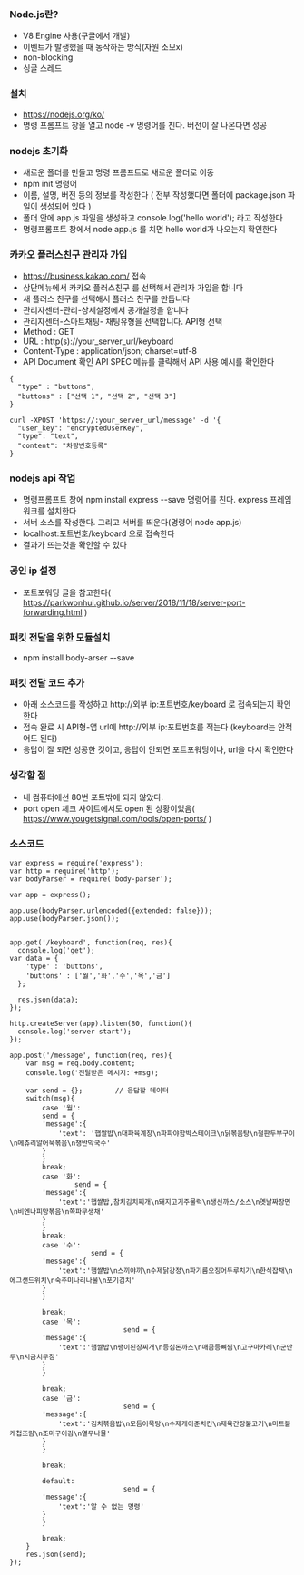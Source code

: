 ### Node.js란?
- V8 Engine 사용(구글에서 개발)
- 이벤트가 발생했을 때 동작하는 방식(자원 소모x)
- non-blocking
- 싱글 스레드

### 설치
- https://nodejs.org/ko/
- 명령 프롬프트 창을 열고 node -v 명령어를 친다. 버전이 잘 나온다면 성공

### nodejs 초기화
- 새로운 폴더를 만들고 명령 프롬프트로 새로운 폴더로 이동
- npm init 명령어
- 이름, 설명, 버전 등의 정보를 작성한다 ( 전부 작성했다면 폴더에 package.json 파일이 생성되어 있다 )
- 폴더 안에 app.js 파일을 생성하고 console.log('hello world'); 라고 작성한다
- 명령프롬프트 창에서 node app.js 를 치면 hello world가 나오는지 확인한다


### 카카오 플러스친구 관리자 가입
- https://business.kakao.com/ 접속
- 상단메뉴에서 카카오 플러스친구 를 선택해서 관리자 가입을 합니다
- 새 플러스 친구를 선택해서 플러스 친구를 만듭니다
- 관리자센터-관리-상세설정에서 공개설정을 합니다
- 관리자센터-스마트채팅- 채팅유형을 선택합니다. API형 선택
- Method : GET
- URL : http(s)://your_server_url/keyboard
- Content-Type : application/json; charset=utf-8
- API Document 확인 API SPEC 메뉴를 클릭해서 API 사용 예시를 확인한다

~~~
{
  "type" : "buttons",
  "buttons" : ["선택 1", "선택 2", "선택 3"]
}

curl -XPOST 'https://:your_server_url/message' -d '{
  "user_key": "encryptedUserKey",
  "type": "text",
  "content": "차량번호등록"
}
~~~

### nodejs api 작업
- 명령프롬프트 창에 npm install express --save 명령어를 친다. express 프레임워크를 설치한다
- 서버 소스를 작성한다. 그리고 서버를 띄운다(명령어 node app.js)
- localhost:포트번호/keyboard 으로 접속한다
- 결과가 뜨는것을 확인할 수 있다 

### 공인 ip 설정
- 포트포워딩 글을 참고한다( https://parkwonhui.github.io/server/2018/11/18/server-port-forwarding.html )

### 패킷 전달을 위한 모듈설치
- npm install body-arser --save

### 패킷 전달 코드 추가
- 아래 소스코드를 작성하고 http://외부 ip:포트번호/keyboard 로 접속되는지 확인한다
- 접속 완료 시 API형-앱 url에 http://외부 ip:포트번호를 적는다 (keyboard는 안적어도 된다)
- 응답이 잘 되면 성공한 것이고, 응답이 안되면 포트포워딩이나, url을 다시 확인한다

### 생각할 점
- 내 컴퓨터에선 80번 포트밖에 되지 않았다.
- port open 체크 사이트에서도 open 된 상황이었음( https://www.yougetsignal.com/tools/open-ports/ )

### 소스코드

~~~
var express = require('express');
var http = require('http');
var bodyParser = require('body-parser');

var app = express();

app.use(bodyParser.urlencoded({extended: false}));
app.use(bodyParser.json());


app.get('/keyboard', function(req, res){
  console.log('get');
var data = {
    'type' : 'buttons',
    'buttons' : ['월','화','수','목','금']
  };

  res.json(data);
});

http.createServer(app).listen(80, function(){
  console.log('server start');
});

app.post('/message', function(req, res){
    var msg = req.body.content;
    console.log('전달받은 메시지:'+msg);
    
    var send = {};        // 응답할 데이터
    switch(msg){
        case '월':
        send = {
        'message':{
            'text': '햅쌀밥\n대파육계장\n파파야함박스테이크\n닭볶음탕\n철판두부구이\n메츄리알어묵볶음\n쟁반막국수'
        }
        }
        break;
        case '화':
                send = {
        'message':{
            'text':'햅쌀밥,참치김치찌개\n돼지고기주물럭\n생선까스/소스\n옛날짜장면\n비엔나피망볶음\n쪽파무생채'
        }    
        }    
        break;
        case '수':
                    send = {
        'message':{
            'text':'햄쌀밥\n스끼야끼\n수제닭강정\n파기름오징어두루치기\n한식잡채\n에그샌드위치\n숙주미나리나물\n포기김치'
        }    
        }    
    
        break;
        case '목':
                            send = {
        'message':{
            'text':'햄쌀밥\n팽이된장찌개\n등심돈까스\n매콤등뼈찜\n고구마카레\n군만두\n시금치무침'
        }    
        }    

        break;
        case '금':
                            send = {
        'message':{
            'text':'김치볶음밥\n모듬어묵탕\n수제케이준치킨\n제육간장불고기\n미트볼케첩조림\n조미구이김\n열무나물'
        }    
        }    

        break;
        
        default:
                            send = {
        'message':{
            'text':'알 수 없는 명령'
        }    
        }    

        break;
    }
    res.json(send);
});
~~~